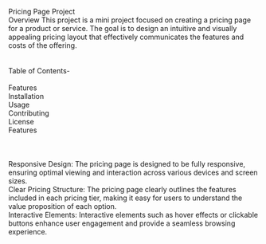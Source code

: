 Pricing Page Project
<br>
Overview
This project is a mini project focused on creating a pricing page for a product or service. The goal is to design an intuitive and visually appealing pricing layout that effectively communicates the features and costs of the offering.
<br>
<br>
<br>
Table of Contents- <br>
<br>
Features <br>
Installation<br>
Usage<br>
Contributing<br>
License<br>
Features<br>
<br>
<br>
<br>
Responsive Design: The pricing page is designed to be fully responsive, ensuring optimal viewing and interaction across various devices and screen sizes.
<br>
Clear Pricing Structure: The pricing page clearly outlines the features included in each pricing tier, making it easy for users to understand the value proposition of each option.
<br>
Interactive Elements: Interactive elements such as hover effects or clickable buttons enhance user engagement and provide a seamless browsing experience.
<br>
